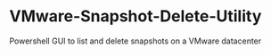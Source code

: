 # VMware-Snapshot-Delete-Utility
Powershell GUI to list and delete snapshots on a VMware datacenter

